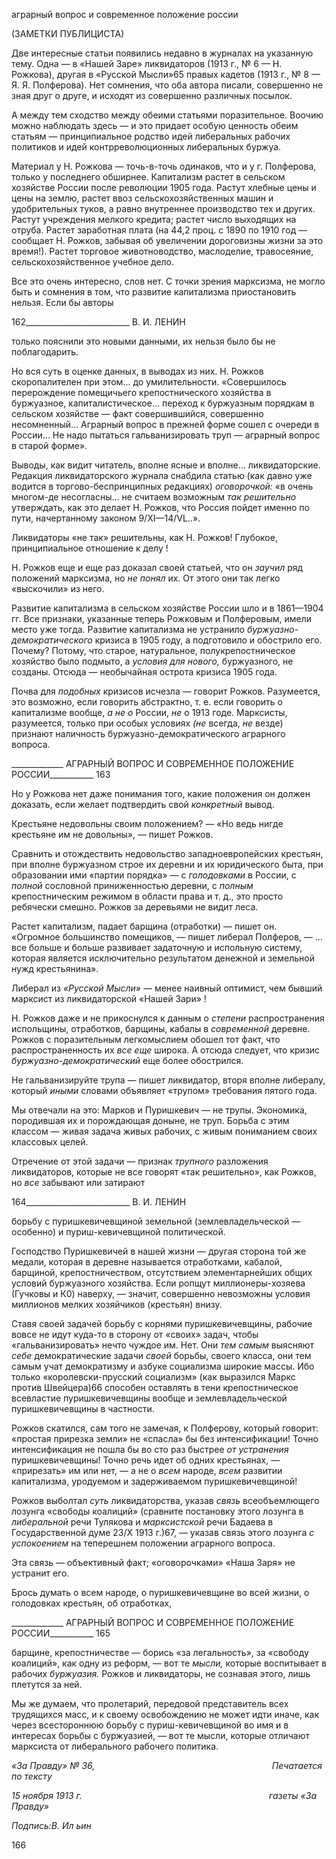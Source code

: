 аграрный вопрос и современное положение россии

(ЗАМЕТКИ ПУБЛИЦИСТА)

Две интересные статьи появились недавно в журналах на указанную тему. Одна — в «Нашей Заре» ликвидаторов (1913 г., № 6 — Н. Рожкова), другая в «Русской Мысли»65 правых кадетов (1913 г., № 8 — Я. Я. Полферова). Нет сомнения, что оба автора писа­ли, совершенно не зная друг о друге, и исходят из совершенно различных посылок.

А между тем сходство между обеими статьями поразительное. Воочию можно на­блюдать здесь — и это придает особую ценность обеим статьям — принципиальное родство идей либеральных рабочих политиков и идей контрреволюционных либераль­ных буржуа.

Материал у Н. Рожкова — точь-в-точь одинаков, что и у г. Полферова, только у по­следнего обширнее. Капитализм растет в сельском хозяйстве России после революции 1905 года. Растут хлебные цены и цены на землю, растет ввоз сельскохозяйственных машин и удобрительных туков, а равно внутреннее производство тех и других. Растут учреждения мелкого кредита; растет число выходящих на отруба. Растет заработная плата (на 44,2 проц. с 1890 по 1910 год — сообщает Н. Рожков, забывая об увеличении дороговизны жизни за это время!). Растет торговое животноводство, маслоделие, тра­восеяние, сельскохозяйственное учебное дело.

Все это очень интересно, слов нет. С точки зрения марксизма, не могло быть и со­мнения в том, что развитие капитализма приостановить нельзя. Если бы авторы

  

162__________________________ В. И. ЛЕНИН

только пояснили это новыми данными, их нельзя было бы не поблагодарить.

Но вся суть в оценке данных, в выводах из них. Н. Рожков скоропалителен при этом... до умилительности. «Совершилось перерождение помещичьего крепостническо­го хозяйства в буржуазное, капиталистическое... переход к буржуазным порядкам в сельском хозяйстве — факт совершившийся, совершенно несомненный... Аграрный во­прос в прежней форме сошел с очереди в России... Не надо пытаться гальванизировать труп — аграрный вопрос в старой форме».

Выводы, как видит читатель, вполне ясные и вполне... ликвидаторские. Редакция ли­квидаторского журнала снабдила статью (как давно уже водится в торгово-беспринципных редакциях) _оговорочкой:_ «в очень многом-де несогласны... не считаем возможным _так решительно_ утверждать, как это делает Н. Рожков, что Россия пойдет именно по пути, начертанному законом 9/XI—14/VL..».

Ликвидаторы «не так» решительны, как Н. Рожков! Глубокое, принципиальное от­ношение к делу !

Н. Рожков еще и еще раз доказал своей статьей, что он _заучил_ ряд положений мар­ксизма, но _не понял_ их. От этого они так легко «выскочили» из него.

Развитие капитализма в сельском хозяйстве России шло и в 1861—1904 гг. Все при­знаки, указанные теперь Рожковым и Полферовым, имели место уже тогда. Развитие капитализма не устранило _буржуазно-демократического_ кризиса в 1905 году, а подго­товило и обострило его. Почему? Потому, что старое, натуральное, полукрепостниче­ское хозяйство было подмыто, а _условия для нового,_ буржуазного, не созданы. Отсюда — необычайная острота кризиса 1905 года.

Почва для _подобных_ кризисов исчезла — говорит Рожков. Разумеется, это возможно, если говорить абстрактно, т. е. если говорить о капитализме вообще, _a_ _не о_ России, _не_ о 1913 годе. Марксисты, разумеется, только при особых условиях _(не_ всегда, _не_ везде) признают наличность буржуазно-демократического аграрного вопроса.

  

_____________ АГРАРНЫЙ ВОПРОС И СОВРЕМЕННОЕ ПОЛОЖЕНИЕ РОССИИ___________ 163

Но у Рожкова нет даже понимания того, какие положения он должен доказать, если желает подтвердить свой _конкретный_ вывод.

Крестьяне недовольны своим положением? — «Но ведь нигде крестьяне им не до­вольны», — пишет Рожков.

Сравнить и отождествить недовольство западноевропейских крестьян, при вполне буржуазном строе их деревни и их юридического быта, при образовании ими «партии порядка» — с _голодовками_ в России, с _полной_ сословной приниженностью деревни, с _полным_ крепостническим режимом в области права и т. д., это просто ребячески смеш­но. Рожков за деревьями не видит леса.

Растет капитализм, падает барщина (отработки) — пишет он. «Огромное большин­ство помещиков, — пишет либерал Полферов, — ... все больше и больше развивает за­даточную и испольную систему, которая является исключительно результатом денеж­ной и земельной нужд крестьянина».

Либерал из _«Русской Мысли»_ — менее наивный оптимист, чем бывший марксист из ликвидаторской «Нашей Зари» !

Н. Рожков даже и не прикоснулся к данным о _степени_ распространения испольщи­ны, отработков, барщины, кабалы в _современной_ деревне. Рожков с поразительным лег­комыслием обошел тот факт, что распространенность их _все еще_ широка. А отсюда следует, что кризис _буржуазно-демократический_ еще более обострился.

Не гальванизируйте трупа — пишет ликвидатор, вторя вполне либералу, который _иными_ словами объявляет «трупом» требования пятого года.

Мы отвечали на это: Марков и Пуришкевич — не трупы. Экономика, породившая их и порождающая доныне, не труп. Борьба с этим классом — живая задача живых рабо­чих, с живым пониманием своих классовых целей.

Отречение от этой задачи — признак _трупного_ разложения ликвидаторов, которые не все говорят «так решительно», как Рожков, но _все_ забывают или затирают

  

164__________________________ В. И. ЛЕНИН

борьбу с пуришкевичевщиной земельной (землевладельческой — особенно) и пуриш-кевичевщиной политической.

Господство Пуришкевичей в нашей жизни — другая сторона той же медали, которая в деревне называется отработками, кабалой, барщиной, крепостничеством, отсутствием элементарнейших общих условий буржуазного хозяйства. Если ропщут миллионеры-хозяева (Гучковы и К0) наверху, — значит, совершенно невозможны условия миллио­нов мелких хозяйчиков (крестьян) внизу.

Ставя своей задачей борьбу с корнями пуришкевичевщины, рабочие вовсе не идут куда-то в сторону от «своих» задач, чтобы «гальванизировать» нечто чуждое им. Нет. Они _тем самым_ выясняют _себе_ демократические задачи _своей_ борьбы, своего класса, они тем самым учат демократизму и азбуке социализма широкие массы. Ибо только «королевски-прусский социализм» (как выразился Маркс против Швейцера)66 способен оставлять в тени крепостническое всевластие пуришкевичевщины вообще и землевла­дельческой пуришкевичевщины в частности.

Рожков скатился, сам того не замечая, к Полферову, который говорит: «простая при­резка земли» не «спасла» бы без интенсификации! Точно интенсификация не пошла бы во сто раз быстрее _от устранения_ пуришкевичевщины! Точно речь идет об одних кре­стьянах, — «прирезать» им или нет, — а не о _всем_ народе, _всем_ развитии капитализма, уродуемом и задерживаемом пуришкевичевщиной!

Рожков выболтал _суть_ ликвидаторства, указав _связь_ всеобъемлющего лозунга «сво­боды коалиций» (сравните постановку этого лозунга в _либеральной_ речи Тулякова и _марксистской_ речи Бадаева в Государственной думе 23/Х 1913 г.)67, — указав связь этого лозунга _с успокоением_ на теперешнем положении аграрного вопроса.

Эта связь — объективный факт; «оговорочками» «Наша Заря» не устранит его.

Брось думать о всем народе, о пуришкевичевщине во всей жизни, о голодовках кре­стьян, об отработках,

  

_____________ АГРАРНЫЙ ВОПРОС И СОВРЕМЕННОЕ ПОЛОЖЕНИЕ РОССИИ___________ 165

барщине, крепостничестве — борись «за легальность», за «свободу коалиций», как од­ну из реформ, — вот те _мысли,_ которые воспитывает в рабочих _буржуазия._ Рожков и ликвидаторы, не сознавая этого, лишь плетутся за ней.

Мы же думаем, что пролетарий, передовой представитель всех трудящихся масс, и к своему освобождению не может идти иначе, как через всестороннюю борьбу с пуриш-кевичевщиной во имя и в интересах борьбы с буржуазией, — вот те мысли, которые отличают марксиста от либерального рабочего политика.

_«За Правду» № 36,                                                                        Печатается по тексту_

_15 ноября 1913 г.                                                                            газеты «За Правду»_

_Подпись:В. Ил ьин_

  

166
